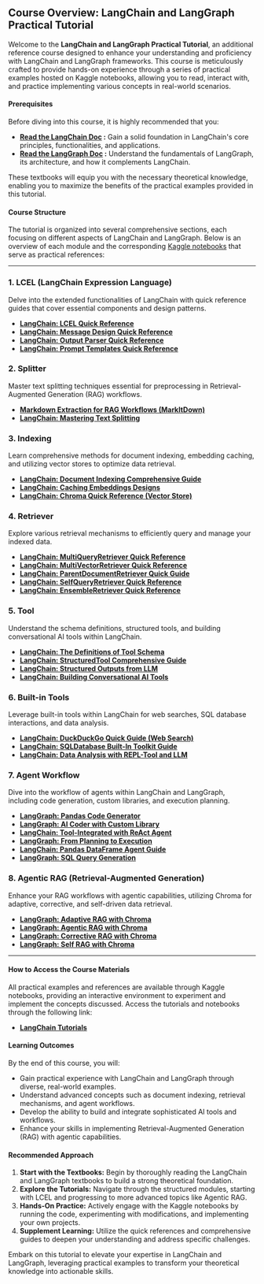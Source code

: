 ## Course Overview: LangChain and LangGraph Practical Tutorial

Welcome to the **LangChain and LangGraph Practical Tutorial**, an additional reference course designed to enhance your understanding and proficiency with LangChain and LangGraph frameworks. This course is meticulously crafted to provide hands-on experience through a series of practical examples hosted on Kaggle notebooks, allowing you to read, interact with, and practice implementing various concepts in real-world scenarios.

#### **Prerequisites**
Before diving into this course, it is highly recommended that you:
- **[Read the LangChain Doc](https://python.langchain.com/docs/tutorials/) :** Gain a solid foundation in LangChain's core principles, functionalities, and applications.
- **[Read the LangGraph Doc](https://langchain-ai.github.io/langgraph/tutorials/) :** Understand the fundamentals of LangGraph, its architecture, and how it complements LangChain.

These textbooks will equip you with the necessary theoretical knowledge, enabling you to maximize the benefits of the practical examples provided in this tutorial.

#### **Course Structure**
The tutorial is organized into several comprehensive sections, each focusing on different aspects of LangChain and LangGraph. Below is an overview of each module and the corresponding [Kaggle notebooks](https://www.kaggle.com/ksmooi) that serve as practical references:

---

### **1. LCEL (LangChain Expression Language)**
Delve into the extended functionalities of LangChain with quick reference guides that cover essential components and design patterns.

- **[LangChain: LCEL Quick Reference](https://www.kaggle.com/code/ksmooi/langchain-lcel-quick-reference)**
- **[LangChain: Message Design Quick Reference](https://www.kaggle.com/code/ksmooi/langchain-message-design-quick-reference)**
- **[LangChain: Output Parser Quick Reference](https://www.kaggle.com/code/ksmooi/langchain-output-parser-quick-reference)**
- **[LangChain: Prompt Templates Quick Reference](https://www.kaggle.com/code/ksmooi/langchain-prompt-templates-quick-reference)**

### **2. Splitter**
Master text splitting techniques essential for preprocessing in Retrieval-Augmented Generation (RAG) workflows.

- **[Markdown Extraction for RAG Workflows (MarkItDown)](https://www.kaggle.com/code/ksmooi/markdown-extraction-for-rag-workflows-markitdown)**
- **[LangChain: Mastering Text Splitting](https://www.kaggle.com/code/ksmooi/langchain-mastering-text-splitting)**

### **3. Indexing**
Learn comprehensive methods for document indexing, embedding caching, and utilizing vector stores to optimize data retrieval.

- **[LangChain: Document Indexing Comprehensive Guide](https://www.kaggle.com/code/ksmooi/langchain-document-indexing-comprehensive-guide)**
- **[LangChain: Caching Embeddings Designs](https://www.kaggle.com/code/ksmooi/langchain-caching-embeddings-designs)**
- **[LangChain: Chroma Quick Reference (Vector Store)](https://www.kaggle.com/code/ksmooi/langchain-chroma-quick-reference-vector-store)**

### **4. Retriever**
Explore various retrieval mechanisms to efficiently query and manage your indexed data.

- **[LangChain: MultiQueryRetriever Quick Reference](https://www.kaggle.com/code/ksmooi/langchain-multiqueryretriever-quick-reference)**
- **[LangChain: MultiVectorRetriever Quick Reference](https://www.kaggle.com/code/ksmooi/langchain-multivectorretriever-quick-reference)**
- **[LangChain: ParentDocumentRetriever Quick Guide](https://www.kaggle.com/code/ksmooi/langchain-parentdocumentretriever-quick-guide)**
- **[LangChain: SelfQueryRetriever Quick Reference](https://www.kaggle.com/code/ksmooi/langchain-selfqueryretriever-quick-reference)**
- **[LangChain: EnsembleRetriever Quick Reference](https://www.kaggle.com/code/ksmooi/langchain-ensembleretriever-quick-reference)**

### **5. Tool**
Understand the schema definitions, structured tools, and building conversational AI tools within LangChain.

- **[LangChain: The Definitions of Tool Schema](https://www.kaggle.com/code/ksmooi/langchain-the-definitions-of-tool-schema)**
- **[LangChain: StructuredTool Comprehensive Guide](https://www.kaggle.com/code/ksmooi/langchain-structuredtool-comprehensive-guide)**
- **[LangChain: Structured Outputs from LLM](https://www.kaggle.com/code/ksmooi/langchain-structured-outputs-from-llm)**
- **[LangChain: Building Conversational AI Tools](https://www.kaggle.com/code/ksmooi/langchain-building-conversational-ai-tools)**

### **6. Built-in Tools**
Leverage built-in tools within LangChain for web searches, SQL database interactions, and data analysis.

- **[LangChain: DuckDuckGo Quick Guide (Web Search)](https://www.kaggle.com/code/ksmooi/langchain-duckduckgo-quick-guide-web-search)**
- **[LangChain: SQLDatabase Built-In Toolkit Guide](https://www.kaggle.com/code/ksmooi/langchain-sqldatabase-built-in-toolkit-guide)**
- **[LangChain: Data Analysis with REPL-Tool and LLM](https://www.kaggle.com/code/ksmooi/langchain-data-analysis-with-repl-tool-and-llm)**

### **7. Agent Workflow**
Dive into the workflow of agents within LangChain and LangGraph, including code generation, custom libraries, and execution planning.

- **[LangGraph: Pandas Code Generator](https://www.kaggle.com/code/ksmooi/langgraph-pandas-code-generator)**
- **[LangGraph: AI Coder with Custom Library](https://www.kaggle.com/code/ksmooi/langgraph-ai-coder-with-custom-library)**
- **[LangChain: Tool-Integrated with ReAct Agent](https://www.kaggle.com/code/ksmooi/langchain-tool-integrated-with-react-agent)**
- **[LangGraph: From Planning to Execution](https://www.kaggle.com/code/ksmooi/langgraph-from-planning-to-execution)**
- **[LangChain: Pandas DataFrame Agent Guide](https://www.kaggle.com/code/ksmooi/langchain-pandas-dataframe-agent-guide)**
- **[LangGraph: SQL Query Generation](https://www.kaggle.com/code/ksmooi/langgraph-sql-query-generation)**

### **8. Agentic RAG (Retrieval-Augmented Generation)**
Enhance your RAG workflows with agentic capabilities, utilizing Chroma for adaptive, corrective, and self-driven data retrieval.

- **[LangGraph: Adaptive RAG with Chroma](https://www.kaggle.com/code/ksmooi/langgraph-adaptive-rag-with-chroma)**
- **[LangGraph: Agentic RAG with Chroma](https://www.kaggle.com/code/ksmooi/langgraph-agentic-rag-with-chroma)**
- **[LangGraph: Corrective RAG with Chroma](https://www.kaggle.com/code/ksmooi/langgraph-corrective-rag-with-chroma)**
- **[LangGraph: Self RAG with Chroma](https://www.kaggle.com/code/ksmooi/langgraph-self-rag-with-chroma)**

---

#### **How to Access the Course Materials**
All practical examples and references are available through Kaggle notebooks, providing an interactive environment to experiment and implement the concepts discussed. Access the tutorials and notebooks through the following link:

- **[LangChain Tutorials](https://python.langchain.com/docs/tutorials/)**

#### **Learning Outcomes**
By the end of this course, you will:
- Gain practical experience with LangChain and LangGraph through diverse, real-world examples.
- Understand advanced concepts such as document indexing, retrieval mechanisms, and agent workflows.
- Develop the ability to build and integrate sophisticated AI tools and workflows.
- Enhance your skills in implementing Retrieval-Augmented Generation (RAG) with agentic capabilities.

#### **Recommended Approach**
1. **Start with the Textbooks:** Begin by thoroughly reading the LangChain and LangGraph textbooks to build a strong theoretical foundation.
2. **Explore the Tutorials:** Navigate through the structured modules, starting with LCEL and progressing to more advanced topics like Agentic RAG.
3. **Hands-On Practice:** Actively engage with the Kaggle notebooks by running the code, experimenting with modifications, and implementing your own projects.
4. **Supplement Learning:** Utilize the quick references and comprehensive guides to deepen your understanding and address specific challenges.

Embark on this tutorial to elevate your expertise in LangChain and LangGraph, leveraging practical examples to transform your theoretical knowledge into actionable skills.

